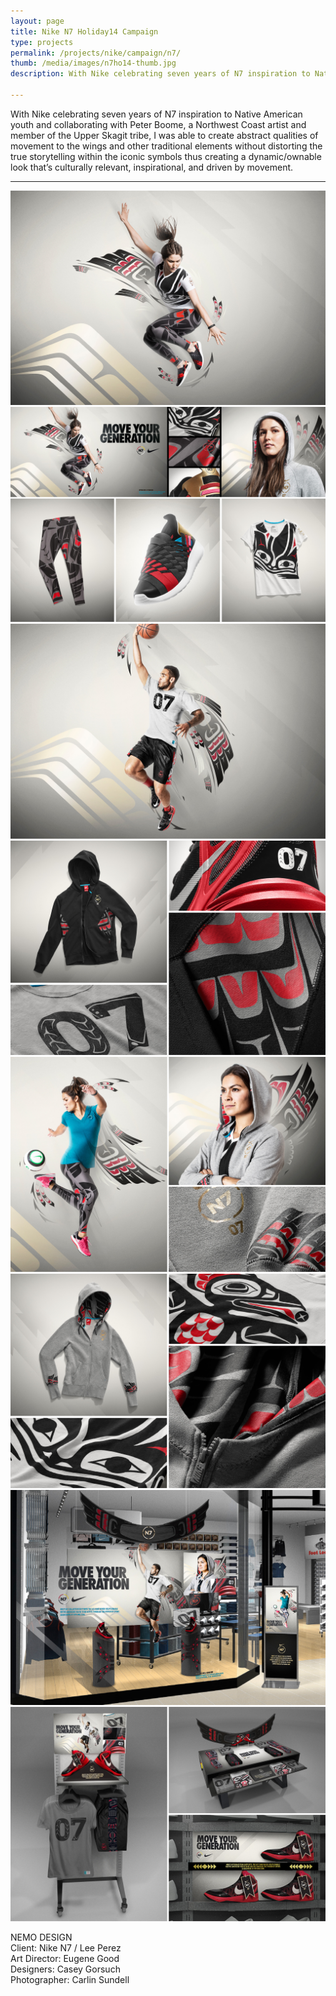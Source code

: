 ```yaml
---
layout: page
title: Nike N7 Holiday14 Campaign
type: projects
permalink: /projects/nike/campaign/n7/
thumb: /media/images/n7ho14-thumb.jpg
description: With Nike celebrating seven years of N7 inspiration to Native American youth and collaborating with Peter Boome, a Northwest Coast artist and member of the Upper Skagit tribe, I was able to create abstract qualities of movement to the wings and other traditional elements without distorting the true storytelling within the iconic symbols thus creating a dynamic/ownable  look that’s culturally relevant, inspirational, and driven by movement.

---
```


With Nike celebrating seven years of N7 inspiration to Native American youth and collaborating with Peter Boome, a Northwest Coast artist and member of the Upper Skagit tribe, I was able to create abstract qualities of movement to the wings and other traditional elements without distorting the true storytelling within the iconic symbols thus creating a dynamic/ownable  look that’s culturally relevant, inspirational, and driven by movement.

---

![](/media/images/n7ho_2014_1.jpg) 
![](/media/images/n7ho_2014_2.jpg)
![](/media/images/n7ho_2014_3.jpg)
![](/media/images/n7ho_2014_4.jpg)
![](/media/images/n7ho_2014_5.jpg)
![](/media/images/n7ho_2014_6.jpg)
![](/media/images/n7ho_2014_7.jpg)
![](/media/images/n7ho_2014_8.jpg)



NEMO DESIGN<br/>
Client: Nike N7 / Lee Perez<br/>
Art Director: Eugene Good<br/>
Designers: Casey Gorsuch<br/>
Photographer: Carlin Sundell